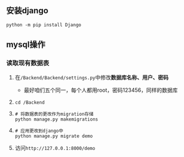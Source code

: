 ## 安装django
```shell
python -m pip install Django
```
## mysql操作
###  读取现有数据表
1. 在```/Backend/Backend/settings.py```中修改**数据库名称、用户、密码**
   - 最好咱们五个同一，每个人都用root，密码123456，同样的数据库
2. ```shell
   cd /Backend
   ```

3. ```shell
   # 将数据表的更改作为migration存储
   python manage.py makemigrations 
   ```
4. ```shell
   # 应用更改到django中
   python manage.py migrate demo
   ```
5. 访问`http://127.0.0.1:8000/demo`
  